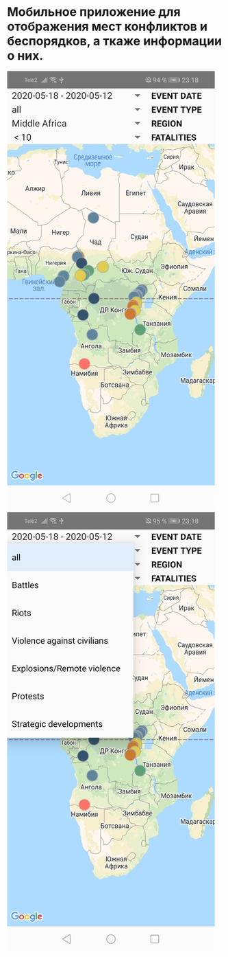 # Мобильное приложение для отображения мест конфликтов и беспорядков, а ткаже информации о них.
![Image alt](https://github.com/AleksandrAleksandr/ConflictsAfricaAndAsia/raw/master/images/Screenshot_20200525_231836_com.example.armedconflicts.jpg)
![alt text](images/Screenshot_20200525_231856_com.example.armedconflicts.jpg "Описание будет тут")
